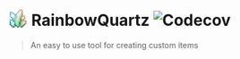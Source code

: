 # <img src="icon.png" height="34em" style="position:relative; top: 4px;"> RainbowQuartz ![Codecov](https://img.shields.io/codecov/c/github/OliTheHoodieBoi/RainbowQuartz?token=LKVYMULDYF)
> An easy to use tool for creating custom items
